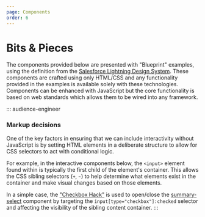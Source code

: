 ```yaml
---
page: Components
order: 6
---
```


# Bits & Pieces

The components provided below are presented with "Blueprint" examples, using the definition from the [Salesforce Lightning Design System](https://www.lightningdesignsystem.com/components/overview/). These components are crafted using only HTML/CSS and any functionality provided in the examples is available solely with these technologies. Components can be enhanced with JavaScript but the core functionality is based on web standards which allows them to be wired into any framework.

::: audience-engineer
### Markup decisions
One of the key factors in ensuring that we can include interactivity without JavaScript is by setting HTML elements in a deliberate structure to allow for CSS selectors to act with conditional logic.

For example, in the interactive components below, the `<input>` element found within is typically the first child of the element's container. This allows the CSS sibling selectors (`+`, `~`) to help determine what elements exist in the container and make visual changes based on those elements.

In a simple case, the ["Checkbox Hack"](https://css-tricks.com/the-checkbox-hack/) is used to open/close the [summary-select](#summary-select) component by targeting the `input[type="checkbox"]:checked` selector and affecting the visibility of the sibling content container.
:::

